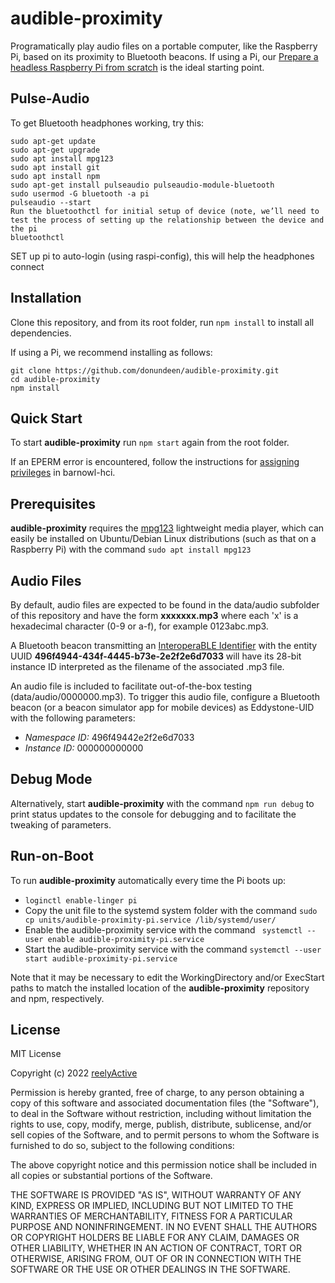 audible-proximity
=================

Programatically play audio files on a portable computer, like the Raspberry Pi, based on its proximity to Bluetooth beacons.  If using a Pi, our [Prepare a headless Raspberry Pi from scratch](https://reelyactive.github.io/diy/pi-prep/) is the ideal starting point. 



Pulse-Audio
-----------

To get Bluetooth headphones working, try this:
```
sudo apt-get update
sudo apt-get upgrade
sudo apt install mpg123
sudo apt install git
sudo apt install npm
sudo apt-get install pulseaudio pulseaudio-module-bluetooth
sudo usermod -G bluetooth -a pi
pulseaudio --start
Run the bluetoothctl for initial setup of device (note, we’ll need to test the process of setting up the relationship between the device and the pi
bluetoothctl
```
SET up pi to auto-login (using raspi-config), this will help the headphones connect




Installation
------------

Clone this repository, and from its root folder, run `npm install` to install all dependencies.

If using a Pi, we recommend installing as follows:
```
git clone https://github.com/donundeen/audible-proximity.git
cd audible-proximity
npm install
```


Quick Start
-----------

To start __audible-proximity__ run `npm start` again from the root folder.

If an EPERM error is encountered, follow the instructions for [assigning privileges](https://github.com/reelyactive/barnowl-hci/#assigning-privileges) in barnowl-hci.


Prerequisites
-------------

__audible-proximity__ requires the [mpg123](https://www.mpg123.de/) lightweight media player, which can easily be installed on Ubuntu/Debian Linux distributions (such as that on a Raspberry Pi) with the command `sudo apt install mpg123`


Audio Files
-----------

By default, audio files are expected to be found in the data/audio subfolder of this repository and have the form __xxxxxxx.mp3__ where each 'x' is a hexadecimal character (0-9 or a-f), for example 0123abc.mp3.

A Bluetooth beacon transmitting an [InteroperaBLE Identifier](https://reelyactive.github.io/interoperable-identifier/) with the entity UUID __496f4944-434f-4445-b73e-2e2f2e6d7033__ will have its 28-bit instance ID interpreted as the filename of the associated .mp3 file.

An audio file is included to facilitate out-of-the-box testing (data/audio/0000000.mp3).  To trigger this audio file, configure a Bluetooth beacon (or a beacon simulator app for mobile devices) as Eddystone-UID with the following parameters:
- _Namespace ID:_ 496f49442e2f2e6d7033
- _Instance ID:_ 000000000000


Debug Mode
----------

Alternatively, start __audible-proximity__ with the command `npm run debug` to print status updates to the console for debugging and to facilitate the tweaking of parameters.


Run-on-Boot
-----------

To run __audible-proximity__ automatically every time the Pi boots up:
- `loginctl enable-linger pi`
- Copy the unit file to the systemd system folder with the command `sudo cp units/audible-proximity-pi.service /lib/systemd/user/`
- Enable the audible-proximity service with the command ` systemctl --user enable audible-proximity-pi.service`
- Start the audible-proximity service with the command `systemctl --user start audible-proximity-pi.service`

Note that it may be necessary to edit the WorkingDirectory and/or ExecStart paths to match the installed location of the __audible-proximity__ repository and npm, respectively.


License
-------

MIT License

Copyright (c) 2022 [reelyActive](https://www.reelyactive.com)

Permission is hereby granted, free of charge, to any person obtaining a copy of this software and associated documentation files (the "Software"), to deal in the Software without restriction, including without limitation the rights to use, copy, modify, merge, publish, distribute, sublicense, and/or sell copies of the Software, and to permit persons to whom the Software is furnished to do so, subject to the following conditions:

The above copyright notice and this permission notice shall be included in all copies or substantial portions of the Software.

THE SOFTWARE IS PROVIDED "AS IS", WITHOUT WARRANTY OF ANY KIND, EXPRESS OR 
IMPLIED, INCLUDING BUT NOT LIMITED TO THE WARRANTIES OF MERCHANTABILITY, 
FITNESS FOR A PARTICULAR PURPOSE AND NONINFRINGEMENT. IN NO EVENT SHALL THE 
AUTHORS OR COPYRIGHT HOLDERS BE LIABLE FOR ANY CLAIM, DAMAGES OR OTHER 
LIABILITY, WHETHER IN AN ACTION OF CONTRACT, TORT OR OTHERWISE, ARISING FROM, 
OUT OF OR IN CONNECTION WITH THE SOFTWARE OR THE USE OR OTHER DEALINGS IN 
THE SOFTWARE.
